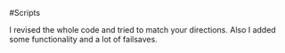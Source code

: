 #Scripts

I revised the whole code and tried to match your directions.
Also I added some functionality and a lot of failsaves.
